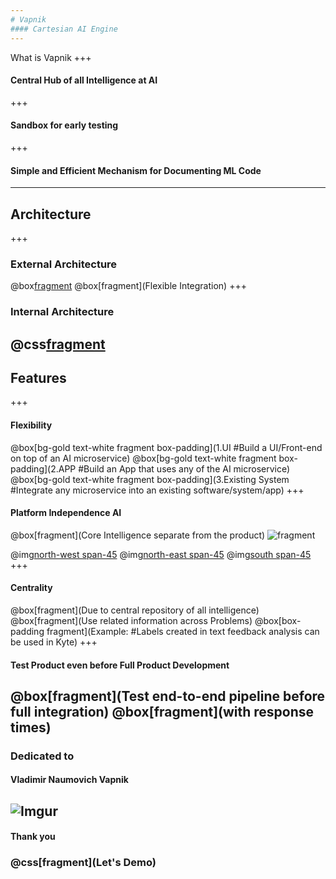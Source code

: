 ```yaml
---
# Vapnik
#### Cartesian AI Engine
---
```

What is Vapnik
+++
#### Central Hub of all Intelligence at AI
+++
#### Sandbox for early testing
+++
#### Simple and Efficient Mechanism for Documenting ML Code
---
## Architecture
+++
### External Architecture
@box[fragment](![Imgur](https://i.imgur.com/GzzDhjC.png))
@box[fragment](Flexible Integration)
+++
### Internal Architecture
@css[fragment](![Imgur](https://i.imgur.com/G19f8Ky.png))
---
## Features
+++
#### Flexibility
@box[bg-gold text-white fragment box-padding](1.UI #Build a UI/Front-end on top of an AI microservice)
@box[bg-gold text-white fragment box-padding](2.APP #Build an App that uses any of the AI microservice)
@box[bg-gold text-white fragment box-padding](3.Existing System #Integrate any microservice into an existing software/system/app)
+++
#### Platform Independence AI
@box[fragment](Core Intelligence separate from the product)
![fragment](https://i.imgur.com/kYXmBTD.png)

@img[north-west span-45](https://i.imgur.com/kYXmBTD.png)
@img[north-east span-45](https://i.imgur.com/JSoVXpr.png)
@img[south span-45](https://i.imgur.com/7eJk4YI.png)
+++
#### Centrality
@box[fragment](Due to central repository of all intelligence)
@box[fragment](Use related information across Problems)
@box[box-padding fragment](Example: #Labels created in text feedback analysis can be used in Kyte)
+++
#### Test Product even before Full Product Development
@box[fragment](Test end-to-end pipeline before full integration)
@box[fragment](with response times)
---
### Dedicated to
#### Vladimir Naumovich Vapnik
![Imgur](https://i.imgur.com/59J5hT1.png)
---
#### Thank you
### @css[fragment](Let's Demo)
